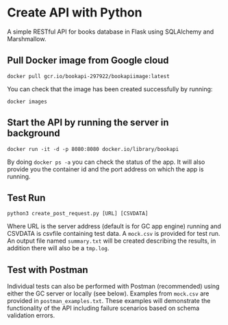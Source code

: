 # Create API with Python
A simple RESTful API for books database in Flask using SQLAlchemy and Marshmallow.

## Pull Docker image from Google cloud
`docker pull gcr.io/bookapi-297922/bookapiimage:latest`

You can check that the image has been created successfully by running:

`docker images`

## Start the API by running the server in background
`docker run -it -d -p 8080:8080 docker.io/library/bookapi`

By doing `docker ps -a` you can check the status of the app. It will also provide you the container id and the port address on which the app is running. 

## Test Run
`python3 create_post_request.py [URL] [CSVDATA]`

Where URL is the server address (default is for GC app engine) running and CSVDATA is csvfile containing test data. A `mock.csv` is provided for test run.
An output file named `summary.txt` will be created describing the results, in addition there will also be a `tmp.log`.

## Test with Postman
Individual tests can also be performed with Postman (recommended) using either the GC server or locally (see below). Examples from `mock.csv` are provided in `postman_examples.txt`. These examples will demonstrate the functionality of the API including failure scenarios based on schema validation errors.

